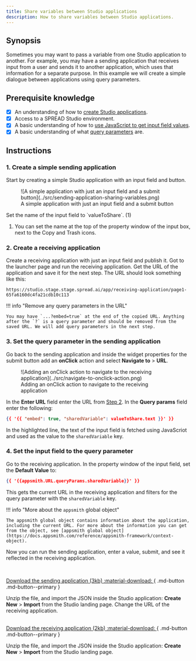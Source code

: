 ```yaml
---
title: Share variables between Studio applications
description: How to share variables between Studio applications.
---
```


<!--
README

For guidance on how to write documenation, see https://dev.stage.spread.ai/docs/contributor/guide.html. Contact Documentation when this document is ready for review.
-->

## Synopsis

Sometimes you may want to pass a variable from one Studio application to another. For example, you may have a sending application that receives input from a user and sends it to another application, which uses that information for a separate purpose. In this example we will create a simple dialogue between applications using query parameters.

## Prerequisite knowledge

- [x] An understanding of how to [create Studio applications](../creating-studio-applications.md).
- [x] Access to a SPREAD Studio environment.
- [x] A basic understanding of how to [use JavaScript to get input field values](https://simpledev.io/lesson/get-input-value-js/).
- [x] A basic understanding of what [query parameters](https://en.wikipedia.org/wiki/Query_string) are.

## Instructions

### 1. Create a simple sending application
 
Start by creating a simple Studio application with an input field and button.

<figure markdown="span">
	![A simple application with just an input field and a submit button](../src/sending-application-sharing-variables.png)
	<figcaption>A simple application with just an input field and a submit button</figcaption>
</figure>

<div class="annotate" markdown>Set the name of the input field to `valueToShare`. (1)</div>

1. You can set the name at the top of the property window of the input box, next to the Copy and Trash icons.

### 2. Create a receiving application
 
Create a receiving application with just an input field and publish it. Got to the launcher page and run the receiving application. Get the URL of the application and save it for the next step. The URL should look something like this:

`https://studio.stage.stage.spread.ai/app/receiving-application/page1-65fa6160dc4fa21cdb10c113`

!!! info "Remove any query parameters in the URL"

    You may have `...?embed=true` at the end of the copied URL. Anything after the `?` is a query parameter and should be removed from the saved URL. We will add query parameters in the next step.

### 3. Set the query parameter in the sending application
 
Go back to the sending application and inside the widget properties for the submit button add an **onClick** action and select **Navigate to** > **URL**.

<figure markdown="span">
	![Adding an onClick action to navigate to the receiving application](../src/navigate-to-onclick-action.png)
	<figcaption>Adding an onClick action to navigate to the receiving application</figcaption>
</figure>

In the **Enter URL** field enter the URL from [Step 2](#2-create-a-receiving-application). In the **Query params** field enter the following:

``` json title='Query parameters for the sending application' hl_lines='3'
{{ '{{ "embed": true, "sharedVariable": valueToShare.text }}' }}
```

In the highlighted line, the text of the input field is fetched using JavaScriot and used as the value to the `sharedVariable` key.

### 4. Set the input field to the query parameter
 
Go to the receiving application. In the property window of the input field, set the **Default Value** to:

``` json title='Query parameters for the sending application' hl_lines='3'
{{ '{{appsmith.URL.queryParams.sharedVariable}}' }}
```

This gets the current URL in the receiving application and filters for the query parameter with the `sharedVariable` key.

!!! info "More about the `appsmith` global object"

    The appsmith global object contains information about the application, including the current URL. For more about the information you can get from the object, see [appsmith global object](https://docs.appsmith.com/reference/appsmith-framework/context-object).

Now you can run the sending application, enter a value, submit, and see it reflected in the receiving application.

<br>

[Download the sending application (3kb) :material-download: ](../src/sending-app.json.zip){ .md-button .md-button--primary }

<figcaption style='text-align: left; max-width: none'>Unzip the file, and import the JSON inside the Studio application: <b>Create New</b> > <b>Import</b> from the Studio landing page. Change the URL of the receiving application.</figcaption>

<br>

[Download the receiving application (2kb) :material-download: ](../src/receiving-app.json.zip){ .md-button .md-button--primary }

<figcaption style='text-align: left; max-width: none'>Unzip the file, and import the JSON inside the Studio application: <b>Create New</b> > <b>Import</b> from the Studio landing page.</figcaption>
